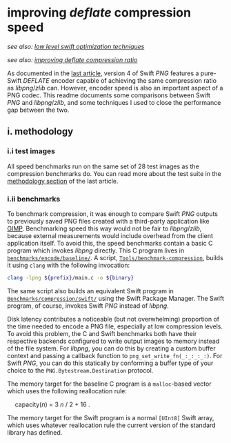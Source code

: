 # improving *deflate* compression speed

*see also:* [*low level swift optimization techniques*](low-level-swift-optimization.md)

*see also:* [*improving *deflate* compression ratio*](improving-deflate-compression-ratio.md)

As documented in the [last article](improving-deflate-compression-ratio.md), version 4 of Swift *PNG* features a pure-Swift *DEFLATE* encoder capable of achieving the same compression ratio as *libpng*/*zlib* can. However, encoder speed is also an important aspect of a PNG codec. This readme documents some comparisons between Swift *PNG* and *libpng*/*zlib*, and some techniques I used to close the performance gap between the two.

## i. methodology

### i.i test images

All speed benchmarks run on the same set of 28 test images as the compression benchmarks do. You can read more about the test suite in the [methodology section](improving-deflate-compression-ratio.md#i-methodology) of the last article.

### i.ii benchmarks

To benchmark compression, it was enough to compare Swift *PNG* outputs to previously saved PNG files created with a third-party application like [GIMP](https://www.gimp.org/). Benchmarking speed this way would not be fair to *libpng*/*zlib*, because external measurements would include overhead from the client application itself. To avoid this, the speed benchmarks contain a basic C program which invokes *libpng* directly. This C program lives in [`benchmarks/encode/baseline/`](../Benchmarks/compression/baseline). A script, [`Tools/benchmark-compression`](../Tools/benchmark-compression), builds it using `clang` with the following invocation:

```bash
clang -lpng ${prefix}/main.c -o ${binary}
```

The same script also builds an equivalent Swift program in [`Benchmarks/compression/swift/`](../Benchmarks/compression/swift) using the Swift Package Manager. The Swift program, of course, invokes Swift *PNG* instead of *libpng*.

Disk latency contributes a noticeable (but not overwhelming) proportion of the time needed to encode a PNG file, especially at low compression levels. To avoid this problem, the C and Swift benchmarks both have their respective backends configured to write output images to memory instead of the file system. For *libpng*, you can do this by creating a custom buffer context and passing a callback function to `png_set_write_fn(_:_:_:_:)`. For Swift *PNG*, you can do this statically by conforming a buffer type of your choice to the `PNG.Bytestream.Destination` protocol.

The memory target for the baseline C program is a `malloc`-based vector which uses the following reallocation rule:

&emsp; capacity(*n*) = 3 *n* / 2 + 16 .

The memory target for the Swift program is a normal `[UInt8]` Swift array, which uses whatever reallocation rule the current version of the standard library has defined.
